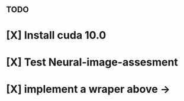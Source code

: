 ## TODO

# [X] Install cuda 10.0
# [X] Test Neural-image-assesment
# [X] implement a wraper above ->
